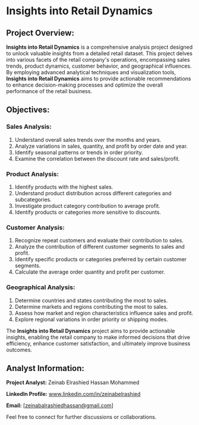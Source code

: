 # Insights into Retail Dynamics

## Project Overview:
**Insights into Retail Dynamics** is a comprehensive analysis project designed to unlock valuable insights from a detailed retail dataset. This project delves into various facets of the retail company's operations, encompassing sales trends, product dynamics, customer behavior, and geographical influences. By employing advanced analytical techniques and visualization tools, **Insights into Retail Dynamics** aims to provide actionable recommendations to enhance decision-making processes and optimize the overall performance of the retail business.

## Objectives:

### Sales Analysis:
1. Understand overall sales trends over the months and years.
2. Analyze variations in sales, quantity, and profit by order date and year. 
3. Identify seasonal patterns or trends in order priority.
4. Examine the correlation between the discount rate and sales/profit.

### Product Analysis:
1. Identify products with the highest sales.
2. Understand product distribution across different categories and subcategories.
3. Investigate product category contribution to average profit.
4. Identify products or categories more sensitive to discounts.

### Customer Analysis:
1. Recognize repeat customers and evaluate their contribution to sales.
2. Analyze the contribution of different customer segments to sales and profit.
3. Identify specific products or categories preferred by certain customer segments.
4. Calculate the average order quantity and profit per customer.

### Geographical Analysis:
1. Determine countries and states contributing the most to sales.
2. Determine markets and regions contributing the most to sales.
3. Assess how market and region characteristics influence sales and profit.
4. Explore regional variations in order priority or shipping modes.


The **Insights into Retail Dynamics** project aims to provide actionable insights, enabling the retail company to make informed decisions that drive efficiency, enhance customer satisfaction, and ultimately improve business outcomes.

## Analyst Information:

**Project Analyst:** Zeinab Elrashied Hassan Mohammed

**LinkedIn Profile:** www.linkedin.com/in/zeinabelrashied

**Email:** [zeinabalrashiedhassan@gmail.com]

Feel free to connect for further discussions or collaborations.
